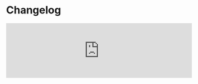 # Changelog <a href="https://www.eblasoft.com.tr/espocrm-extension-page/espocrm-rate-field" target="_blank" id="ext-version" data-id="63495a03a877d5a9a"></a>

<iframe width="100%" scrolling="yes" frameborder="0" class="changelog" src="https://crm.eblasoft.com.tr/?entryPoint=changeLog&exId=63495a03a877d5a9a" allowfullscreen></iframe>